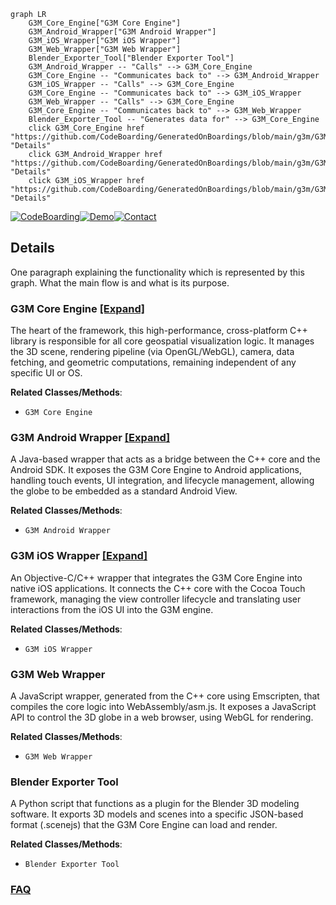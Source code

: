 ```mermaid
graph LR
    G3M_Core_Engine["G3M Core Engine"]
    G3M_Android_Wrapper["G3M Android Wrapper"]
    G3M_iOS_Wrapper["G3M iOS Wrapper"]
    G3M_Web_Wrapper["G3M Web Wrapper"]
    Blender_Exporter_Tool["Blender Exporter Tool"]
    G3M_Android_Wrapper -- "Calls" --> G3M_Core_Engine
    G3M_Core_Engine -- "Communicates back to" --> G3M_Android_Wrapper
    G3M_iOS_Wrapper -- "Calls" --> G3M_Core_Engine
    G3M_Core_Engine -- "Communicates back to" --> G3M_iOS_Wrapper
    G3M_Web_Wrapper -- "Calls" --> G3M_Core_Engine
    G3M_Core_Engine -- "Communicates back to" --> G3M_Web_Wrapper
    Blender_Exporter_Tool -- "Generates data for" --> G3M_Core_Engine
    click G3M_Core_Engine href "https://github.com/CodeBoarding/GeneratedOnBoardings/blob/main/g3m/G3M_Core_Engine.md" "Details"
    click G3M_Android_Wrapper href "https://github.com/CodeBoarding/GeneratedOnBoardings/blob/main/g3m/G3M_Android_Wrapper.md" "Details"
    click G3M_iOS_Wrapper href "https://github.com/CodeBoarding/GeneratedOnBoardings/blob/main/g3m/G3M_iOS_Wrapper.md" "Details"
```

[![CodeBoarding](https://img.shields.io/badge/Generated%20by-CodeBoarding-9cf?style=flat-square)](https://github.com/CodeBoarding/CodeBoarding)[![Demo](https://img.shields.io/badge/Try%20our-Demo-blue?style=flat-square)](https://www.codeboarding.org/demo)[![Contact](https://img.shields.io/badge/Contact%20us%20-%20contact@codeboarding.org-lightgrey?style=flat-square)](mailto:contact@codeboarding.org)

## Details

One paragraph explaining the functionality which is represented by this graph. What the main flow is and what is its purpose.

### G3M Core Engine [[Expand]](./G3M_Core_Engine.md)
The heart of the framework, this high-performance, cross-platform C++ library is responsible for all core geospatial visualization logic. It manages the 3D scene, rendering pipeline (via OpenGL/WebGL), camera, data fetching, and geometric computations, remaining independent of any specific UI or OS.


**Related Classes/Methods**:

- `G3M Core Engine`


### G3M Android Wrapper [[Expand]](./G3M_Android_Wrapper.md)
A Java-based wrapper that acts as a bridge between the C++ core and the Android SDK. It exposes the G3M Core Engine to Android applications, handling touch events, UI integration, and lifecycle management, allowing the globe to be embedded as a standard Android View.


**Related Classes/Methods**:

- `G3M Android Wrapper`


### G3M iOS Wrapper [[Expand]](./G3M_iOS_Wrapper.md)
An Objective-C/C++ wrapper that integrates the G3M Core Engine into native iOS applications. It connects the C++ core with the Cocoa Touch framework, managing the view controller lifecycle and translating user interactions from the iOS UI into the G3M engine.


**Related Classes/Methods**:

- `G3M iOS Wrapper`


### G3M Web Wrapper
A JavaScript wrapper, generated from the C++ core using Emscripten, that compiles the core logic into WebAssembly/asm.js. It exposes a JavaScript API to control the 3D globe in a web browser, using WebGL for rendering.


**Related Classes/Methods**:

- `G3M Web Wrapper`


### Blender Exporter Tool
A Python script that functions as a plugin for the Blender 3D modeling software. It exports 3D models and scenes into a specific JSON-based format (.scenejs) that the G3M Core Engine can load and render.


**Related Classes/Methods**:

- `Blender Exporter Tool`




### [FAQ](https://github.com/CodeBoarding/GeneratedOnBoardings/tree/main?tab=readme-ov-file#faq)